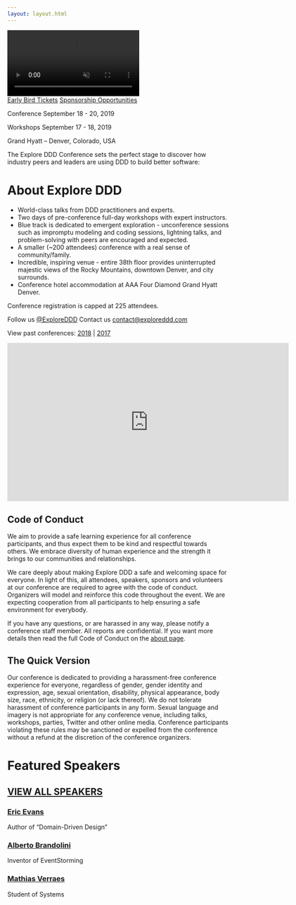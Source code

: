 ```yaml
---
layout: layout.html
---
```

<div class="container-fluid homepage--hero-video-container">
    <video loop muted autoplay class="video-item">
        <source src="video/background-video.webm" type="video/webm">
        <source src="video/background-video.mp4" type="video/mp4">
        <source src="video/background-video.ogv" type="video/ogg">
    </video>
    <div class="video-overlay"></div>
    <div class="homepage--hero-content">
        <div class="homepage--hero-video-buttons">
            <a class="btn" href="https://ti.to/eddd/explore-ddd-2019">Early Bird Tickets</a>
            <a class="btn" href="sponsors/Explore%20DDD%202019%20Sponsorship%20Opportunities.pdf">Sponsorship Opportunities</a>
        </div>
        <div class="conf-dates">
            <p class="conf-copy"><span class="conf-header">Conference</span> September 18 - 20, 2019</p>
            <p class="conf-copy"><span class="conf-header">Workshops</span> September 17 - 18, 2019</p>
            <p class="conf-copy">Grand Hyatt – Denver, Colorado, USA</p>
        </div>
    </div>
</div>
<div class="container home section about">
    <div class="row">
        <p class="copy">The Explore DDD Conference sets the perfect stage to discover how industry peers and leaders are using DDD to build better software:</p>
        <h1 class="section-header">About Explore DDD</h1>
        <ul class="copy-list">
            <li>World-class talks from DDD practitioners and experts.</li>
            <li>Two days of pre-conference full-day workshops with expert instructors.</li>
            <li>Blue track is dedicated to emergent exploration - unconference sessions such as impromptu modeling and coding sessions, lightning talks, and problem-solving with peers are encouraged and expected.</li>
            <li>A smaller (~200 attendees) conference with a real sense of community/family.</li>
            <li>Incredible, inspiring venue - entire 38th floor provides uninterrupted majestic views of the Rocky Mountains, downtown Denver, and city surrounds.</li>
            <li>Conference hotel accommodation at AAA Four Diamond Grand Hyatt Denver.</li>
        </ul>
        <p class="copy">Conference registration is capped at 225 attendees.</p>
        <p class="copy">Follow us <a href="http://twitter.com/ExploreDDD">@ExploreDDD</a> Contact us <a href="mailto:contact@exploreddd.com">contact@exploreddd.com</a></p>
        <p class="copy">View past conferences: <a href="./2018">2018</a> &#124; <a href="./2017">2017</a></p>
    </div>
</div>
<div class="container section homepage-video">
    <div class="row">
        <div class="col-xs-12">
            <div class="video-responsive">
                <iframe width="640" height="360" src="https://www.youtube.com/embed/QEXI684bGVo" frameborder="0" allowfullscreen></iframe>
            </div>
        </div>
    </div>
</div>
<div class="container home section code-of-conduct">
    <div class="row">
        <h2 class="page-subheader">Code of Conduct</h2>
        <p class="copy">We aim to provide a safe learning experience for all conference participants, and thus expect them to be kind and respectful towards others. We embrace diversity of human experience and the strength it brings to our communities and relationships.</p>
        <p class="copy">We care deeply about making Explore DDD a safe and welcoming space for everyone. In light of this, all attendees, speakers, sponsors and volunteers at our conference are required to agree with the code of conduct. Organizers will model and reinforce this code throughout the event. We are expecting cooperation from all participants to help ensuring a safe environment for everybody.</p>
        <p class="copy">If you have any questions, or are harassed in any way, please notify a conference staff member. All reports are confidential. If you want more details then read the full Code of Conduct on the <a href="about">about page</a>.</p>
        <h2 class="page-subheader">The Quick Version</h2>
        <p class="copy">Our conference is dedicated to providing a harassment-free conference experience for everyone, regardless of gender, gender identity and expression, age, sexual orientation, disability, physical appearance, body size, race, ethnicity, or religion (or lack thereof). We do not tolerate harassment of conference participants in any form. Sexual language and imagery is not appropriate for any conference venue, including talks, workshops, parties, Twitter and other online media. Conference participants violating these rules may be sanctioned or expelled from the conference without a refund at the discretion of the conference organizers.</p>
    </div>
</div>
<div class="container section speakers">
  <h1 class="section-header">Featured Speakers</h1>
 <h2 class="section-subheader"><a href="speakers/">VIEW ALL SPEAKERS</a></h2>
  <div class="row">
    <div class="speaker-container">
      <a href="speakers/eric-evans.html"><div class="speaker-img eric-evans">
      </div></a>
      <h3><a class="speaker-name" href="speakers/eric-evans.html">Eric Evans</a></h3>
      <p class="speaker-details">Author of “Domain-Driven Design”</p>
    </div>
    <div class="speaker-container">
      <a href="speakers/alberto-brandolini.html"><div class="speaker-img alberto-brandolini">
      </div></a>
      <h3><a class="speaker-name" href="speakers/alberto-brandolini.html">Alberto Brandolini</a></h3>
      <p class="speaker-details">Inventor of EventStorming</p>
    </div>
    <div class="speaker-container">
      <a href="speakers/mathias-verraes.html"><div class="speaker-img mathias-verraes">
      </div></a>
      <h3><a class="speaker-name" href="speakers/mathias-verraes.html">Mathias Verraes</a></h3>
      <p class="speaker-details">Student of Systems</p>
    </div>
  </div>
</div>